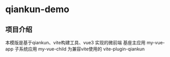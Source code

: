 # qiankun-demo

## 项目介绍
本模版是基于qiankun、vite构建工具、vue3 实现的微前端
基座主应用 my-vue-app
子系统应用 my-vue-child
为兼容vite使用的 vite-plugin-qiankun
